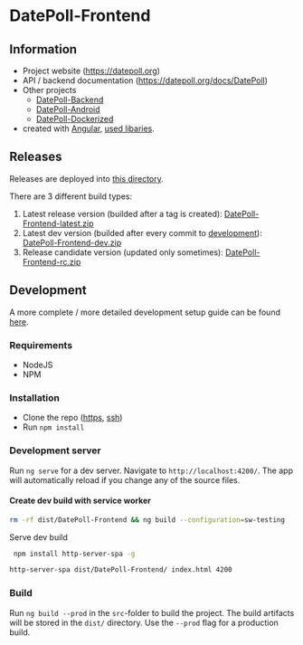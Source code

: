 # DatePoll-Frontend

## Information

- Project website (https://datepoll.org)
- API / backend documentation (https://datepoll.org/docs/DatePoll)
- Other projects
  - [DatePoll-Backend](https://gitlab.com/DatePoll/DatePoll/datepoll-backend-php)
  - [DatePoll-Android](https://gitlab.com/DatePoll/DatePoll/datepoll-android)
  - [DatePoll-Dockerized](https://gitlab.com/DatePoll/DatePoll/datepoll-dockerized)
- created with [Angular](https://angular.io), [used libaries](https://gitlab.com/DatePoll/DatePoll/datepoll-frontend/-/blob/master/package.json).

## Releases

Releases are deployed into [this directory](https://releases.datepoll.org/DatePoll/Frontend-Releases/).

There are 3 different build types:

1. Latest release version (builded after a tag is created): [DatePoll-Frontend-latest.zip](https://releases.datepoll.org/DatePoll/Frontend-Releases/DatePoll-Frontend-latest.zip)
1. Latest dev version (builded after every commit to [development](https://gitlab.com/DatePoll/DatePoll/datepoll-frontend/-/tree/development)): [DatePoll-Frontend-dev.zip](https://releases.datepoll.org/DatePoll/Frontend-Releases/DatePoll-Frontend-dev.zip)
1. Release candidate version (updated only sometimes): [DatePoll-Frontend-rc.zip](https://releases.datepoll.org/DatePoll/Frontend-Releases/DatePoll-Frontend-rc.zip)

## Development

A more complete / more detailed development setup guide can be found [here](https://datepoll.org/docs/DatePoll/devAndBuilding).

### Requirements

- NodeJS
- NPM

### Installation

- Clone the repo ([https](https://gitlab.com/DatePoll/DatePoll/datepoll-frontend.git), [ssh](git@gitlab.com:DatePoll/DatePoll/datepoll-frontend.git))
- Run `npm install`

### Development server

Run `ng serve` for a dev server. Navigate to `http://localhost:4200/`. The app will automatically reload if you change any of the source files.

#### Create dev build with service worker

```bash
rm -rf dist/DatePoll-Frontend && ng build --configuration=sw-testing
```

Serve dev build

```bash
 npm install http-server-spa -g
```

```bash
http-server-spa dist/DatePoll-Frontend/ index.html 4200
```

### Build

Run `ng build --prod` in the `src`-folder to build the project. The build artifacts will be stored in the `dist/` directory. Use the `--prod` flag for a production build.
